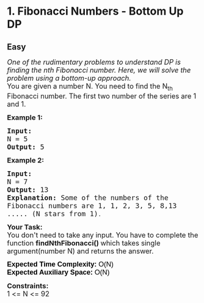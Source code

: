 # 1. Fibonacci Numbers - Bottom Up DP
## Easy 
<div class="problem-statement">
                <p></p><p><span style="font-size:18px"><em>One of the rudimentary problems to understand DP is finding the nth Fibonacci number. Here, we will solve the problem using a bottom-up approach.</em><br>
You are given a number N. You need to find the N<sub>th</sub> Fibonacci number. The first two number of the series are 1 and 1.</span></p>

<p><span style="font-size:18px"><strong>Example 1:</strong></span></p>

<pre><span style="font-size:18px"><strong>Input:
</strong>N = 5
<strong>Output: </strong>5</span>
</pre>

<p><span style="font-size:18px"><strong>Example 2:</strong></span></p>

<pre><span style="font-size:18px"><strong>Input:
</strong>N = 7
<strong>Output: </strong>13<strong>
Explanation: </strong>Some of the numbers of the
Fibonacci numbers are 1, 1, 2, 3, 5, 8,13
..... (N stars from 1)</span>.</pre>

<p><span style="font-size:18px"><strong>Your Task:</strong><br>
You don't need to take any input. You have to complete the function <strong>findNthFibonacci() </strong>which takes single argument(number N) and returns the answer.</span></p>

<p><span style="font-size:18px"><strong><span style="background-color:transparent; color:rgb(0, 0, 0); font-family:arial">Expected Time Complexity: </span></strong><span style="background-color:transparent; color:rgb(0, 0, 0); font-family:arial">O(N)</span><br>
<span style="background-color:transparent; color:rgb(0, 0, 0); font-family:arial"><strong>Expected Auxiliary Space:</strong> O(N)</span></span></p>

<p><span style="font-size:18px"><strong>Constraints:</strong><br>
1 &lt;= N &lt;= 92</span></p>

<p>&nbsp;</p>
 <p></p>
            </div>